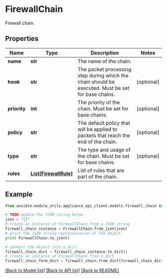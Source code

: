 # FirewallChain

Firewall chain.

## Properties
Name | Type | Description | Notes
------------ | ------------- | ------------- | -------------
**name** | **str** | The name of the chain. | 
**hook** | **str** | The packet processing step during which the chain should be executed. Must be set for base chains. | [optional] 
**priority** | **int** | The priority of the chain. Must be set for base chains. | [optional] 
**policy** | **str** | The default policy that will be applied to packets that reach the end of the chain.  | [optional] 
**type** | **str** | The type and usage of the chain. Must be set for base chains. | [optional] 
**rules** | [**List[FirewallRule]**](FirewallRule.md) | List of rules that are part of the chain. | 

## Example

```python
from ansible.module_utils.appliance_api_client.models.firewall_chain import FirewallChain

# TODO update the JSON string below
json = "{}"
# create an instance of FirewallChain from a JSON string
firewall_chain_instance = FirewallChain.from_json(json)
# print the JSON string representation of the object
print FirewallChain.to_json()

# convert the object into a dict
firewall_chain_dict = firewall_chain_instance.to_dict()
# create an instance of FirewallChain from a dict
firewall_chain_form_dict = firewall_chain.from_dict(firewall_chain_dict)
```
[[Back to Model list]](../README.md#documentation-for-models) [[Back to API list]](../README.md#documentation-for-api-endpoints) [[Back to README]](../README.md)


